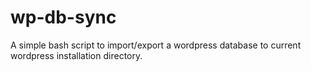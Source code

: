 # wp-db-sync
A simple bash script to import/export a wordpress database to current wordpress installation directory.
